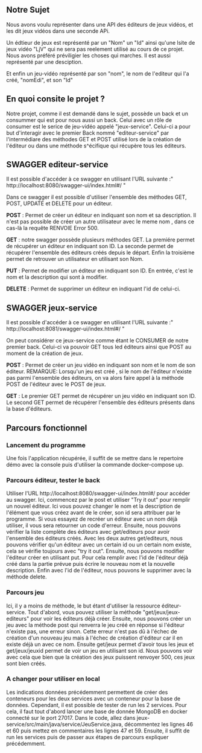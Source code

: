 ## Notre Sujet
Nous avons voulu représenter dans une API des éditeurs de jeux vidéos, et les dit jeux vidéos dans une seconde APi.

Un édtieur de jeux est représenté par un "Nom" un "Id" ainsi qu'une lsite de jeux vidéo "LjV" qui ne sera pas reelement 
utilisé au cours de ce projet. Nous avons préféré préviligier les choses qui marches. Il est aussi représenté par une desciption.

Et enfin un jeu-vidéo représenté par son "nom", le nom de l'editeur qui l'a créé, "nomEdi", et son "Id"

## En quoi consite le projet ?
Notre projet, comme il est demandé dans le sujet, possède un back et un consummer qui est pour nous aussi un back. Celui avec un rôle de consumer est le serice de jeu-vidéo
appelé "jeux-service".
Celui-ci a pour but d'interagir avec le premier Back nommé "editeur-service" par l'intermédiare des méthodes GET et POST utilisé lors de la création de l'éditeur ou dans une méthode s^écifique qui récupère tous les éditeurs.


## SWAGGER editeur-service
Il est possible d'accéder à ce swagger en utilisant l'URL suivante :" http://localhost:8080/swagger-ui/index.html#/ "

Dans ce swagger il est possible d'utiliser l'ensemble des méthodes GET, POST, UPDATE et DELETE pour un éditeur.

<b>POST</b> : Permet de créer un éditeur en indiquant son nom et sa description. Il n'est pas possible de créer un autre utilisateur avec le meme nom , dans ce cas-là la requête RENVOIE Error 500.

<b>GET</b> : notre swagger possède plusieurs méthodes GET. La premiére permet de récupérer un éditeur en indiquant son ID. La seconde permet de récupérer l'ensemble des éditeurs créés depuis le départ.
Enfin la troisième permet de retrouver un utilisateur en utilisant son Nom.

<b>PUT</b> : Permet de modifier un éditeur en indiquant son ID. En entrée, c'est le nom et la description qui sont à modifier.

<b>DELETE</b> : Permet de supprimer un éditeur en indiquant l'id de celui-ci.

## SWAGGER jeux-service
Il est possible d'accéder à ce swagger en utilisant l'URL suivante :" http://localhost:8081/swagger-ui/index.html#/ "

On peut considérer ce jeux-service comme étant le CONSUMER de notre premier back. Celui-ci va pouvoir GET tous led éditeurs ainsi que POST au moment de la création de jeux.

<b>POST</b> : Permet de créer un jeu vidéo en indiquant son nom et le nom de son éditeur. REMARQUE: Lorsqu'un jeu est créé , si le nom de l'éditeur n'existe pas parmi l'ensemble des éditeurs,
on va alors faire appel à la méthode POST de l'éditeur avec le POST de jeux.

<b>GET</b> : Le premier GET permet de récupérer un jeu vidéo en indiquant son ID. Le second GET permet de récupérer l'ensemble des éditeurs présents dans la base d'éditeurs.


## Parcours fonctionnel
### Lancement du programme
Une fois l'application récupérée, il suffit de se mettre dans le repertoire démo avec la console puis d'utiliser la commande docker-compose up.

### Parcours éditeur, tester le back
Utiliser l'URL http://localhost:8080/swagger-ui/index.html#/ pour accéder au swagger. 
Ici, commencez par le post et utiliser "Try it out" pour remplir un nouvel éditeur. Ici vous pouvez changer le nom et la description de l'élément que vous créez avant de le créer, son id sera attribuer par le programme.
Si vous essayez de recréer un éditeur avec un nom déjà utiliser, il vous sera retourner un code d'erreur.
Ensuite, nous pouvons vérifier la liste complète des éditeurs avec get/editeurs pour avoir l'ensemble des éditeurs créés.
Avec les deux autres get/editeurs, nous pouvons vérifier qu'un éditeur avec un certain id ou un certain nom existe, cela se vérifie toujours avec "try it out".
Ensuite, nous pouvons modifier l'éditeur créer en utilisant put. Pour cela remplir avec l'id de l'éditeur déjà créé dans la partie prévue puis écrire le nouveau nom et la nouvelle description.
Enfin avec l'id de l'éditeur, nous pouvons le supprimer avec la méthode delete.

### Parcours jeu
Ici, il y a moins de méthode, le but étant d'utiliser la ressource éditeur-service.
Tout d'abord, vous pouvez utiliser la méthode "get/jeux/jeux-editeurs" pour voir les éditeurs déjà créer. 
Ensuite, nous pouvons créer un jeu avec la méthode post qui renverra le jeu créé en réponse si l'éditeur n'existe pas, une erreur sinon. 
Cette erreur n'est pas dû à l'échec de création d'un nouveau jeu mais à l'échec de création d'éditeur car il en existe déjà un avec ce nom.
Ensuite get/jeux permet d'avoir tous les jeux et get/jeux/jeuxid permet de voir un jeu en utilisant son id.
Nous pouvons voir avec cela que bien que la création des jeux puissent renvoyer 500, ces jeux sont bien créés.

### A changer pour utiliser en local
Les indications données précédemment permettent de créer des conteneurs pour les deux services avec un conteneur pour la base de données.
Cependant, il est possible de tester de run les 2 services. Pour cela, il faut tout d'abord lancer une base de donnée MongoDB en docker connecté sur le port 27017. 
Dans le code, allez dans jeux-service/src/main/java/service/JeuService.java, décommentez les lignes 46 et 60 puis mettez en commentaires les lignes 47 et 59.
Ensuite, il suffit de run les services puis de passer aux étapes de parcours expliquer précédemment. 
